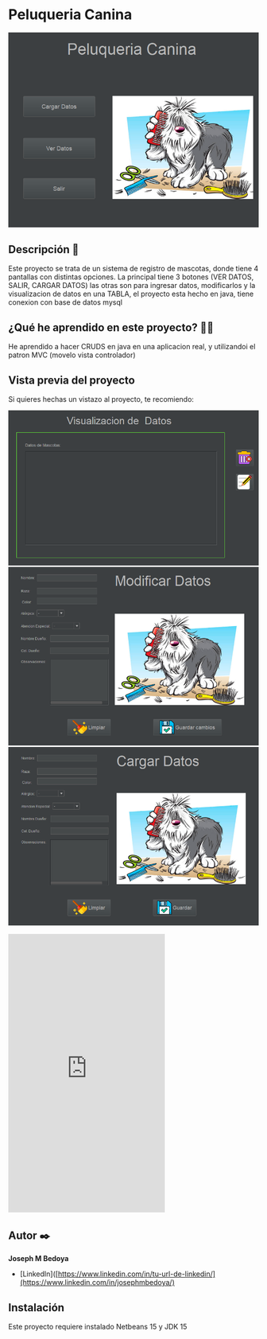 # Peluqueria Canina

![Imagen del proyecto](https://github.com/Josephmbedoya/Portafolio/blob/main/PeluqueriaCanina1.png)

## Descripción 📑

Este proyecto se trata de un sistema de registro de mascotas, donde tiene 4 pantallas con distintas opciones. La principal tiene 3 botones (VER DATOS, SALIR, CARGAR DATOS) las otras son para ingresar datos, modificarlos y la visualizacion de datos en una TABLA, el proyecto esta hecho en java, tiene conexion con base de datos mysql
## ¿Qué he aprendido en este proyecto? 🙇🏻 

He aprendido a hacer CRUDS en java en una aplicacion real, y utilizandoi el patron MVC (movelo vista controlador)


## Vista previa del proyecto
Si quieres hechas un vistazo al proyecto, te recomiendo:

![Captura del proyecto](https://github.com/Josephmbedoya/Portafolio/blob/main/PeluqueriaCanina2.png)
![Captura del proyecto](https://github.com/Josephmbedoya/Portafolio/blob/main/PeluqueriaCanina3.png)
![Captura del proyecto](https://github.com/Josephmbedoya/Portafolio/blob/main/PeluqueriaCanina4.png)

<iframe width="315" height="560" 
src="https://youtube.com/embed/GDo6tR2sfsA" title="YouTube video player"
 frameborder="0" allow="accelerometer; autoplay; clipboard-write; encrypted-media; gyroscope; picture-in-picture; web-share"
  referrerpolicy="strict-origin-when-cross-origin" allowfullscreen></iframe>

## Autor ✒️
**Joseph M Bedoya**


* [LinkedIn]([https://www.linkedin.com/in/tu-url-de-linkedin/](https://www.linkedin.com/in/josephmbedoya/)

## Instalación 
Este proyecto requiere instalado Netbeans 15 y JDK 15
  

